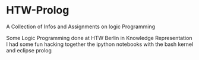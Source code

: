 # HTW-Prolog
A Collection of Infos and Assignments on logic Programming

Some Logic Programming done at HTW Berlin in Knowledge Representation
I had some fun hacking together the ipython notebooks with the bash kernel and eclipse prolog
